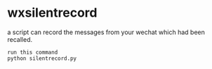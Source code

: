 # wxsilentrecord
a script can record the messages from your wechat which had been recalled.

```
run this command
python silentrecord.py
```